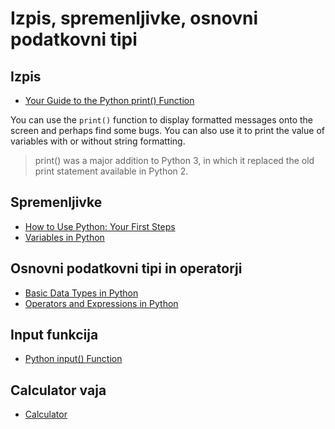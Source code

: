 # Izpis, spremenljivke, osnovni podatkovni tipi

## Izpis
- [Your Guide to the Python print() Function](https://realpython.com/python-print/)

You can use the `print()` function to display formatted messages onto the screen and perhaps find some bugs. You can also use it to print the value of variables with or without string formatting.

> print() was a major addition to Python 3, in which it replaced the old print statement available in Python 2.

## Spremenljivke
- [How to Use Python: Your First Steps](https://realpython.com/python-first-steps/)
- [Variables in Python](https://realpython.com/python-variables/)

## Osnovni podatkovni tipi in operatorji
- [Basic Data Types in Python](https://realpython.com/python-data-types/)
- [Operators and Expressions in Python](https://realpython.com/python-operators-expressions/)

## Input funkcija
- [Python input() Function](https://www.w3schools.com/python/ref_func_input.asp)

## Calculator vaja
- [Calculator](./calculator.py)
